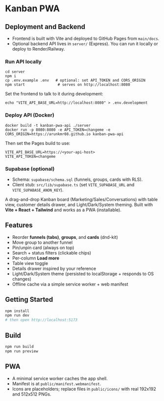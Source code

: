 # Kanban PWA

## Deployment and Backend

- Frontend is built with Vite and deployed to GitHub Pages from `main/docs`.
- Optional backend API lives in `server/` (Express). You can run it locally or deploy to Render/Railway.

### Run API locally

```
cd server
npm i
cp .env.example .env   # optional: set API_TOKEN and CORS_ORIGIN
npm start               # serves on http://localhost:8080
```

Set the frontend to talk to it during development:

```
echo "VITE_API_BASE_URL=http://localhost:8080" > .env.development
```

### Deploy API (Docker)

```
docker build -t kanban-pwa-api ./server
docker run -p 8080:8080 -e API_TOKEN=changeme -e CORS_ORIGIN=https://arunkmr08.github.io kanban-pwa-api
```

Then set the Pages build to use:

```
VITE_API_BASE_URL=https://<your-api-host>
VITE_API_TOKEN=changeme
```

### Supabase (optional)

- Schema: `supabase/schema.sql` (funnels, groups, cards with RLS).
- Client stub: `src/lib/supabase.ts` (set `VITE_SUPABASE_URL` and `VITE_SUPABASE_ANON_KEY`).


A drag-and-drop Kanban board (Marketing/Sales/Conversations) with table view, customer details drawer, and Light/Dark/System theming. Built with **Vite + React + Tailwind** and works as a PWA (installable).

## Features
- Reorder **funnels (tabs)**, **groups**, and **cards** (dnd-kit)
- Move group to another funnel
- Pin/unpin card (always on top)
- Search + status filters (clickable chips)
- Per-column **Load more**
- Table view toggle
- Details drawer inspired by your reference
- Light/Dark/System theme (persisted to localStorage + responds to OS changes)
- Offline cache via a simple service worker + web manifest

## Getting Started
```bash
npm install
npm run dev
# then open http://localhost:5173
```

## Build
```bash
npm run build
npm run preview
```

## PWA
- A minimal service worker caches the app shell.
- Manifest is at `public/manifest.webmanifest`.
- Icons are placeholders; replace files in `public/icons/` with real 192x192 and 512x512 PNGs.
